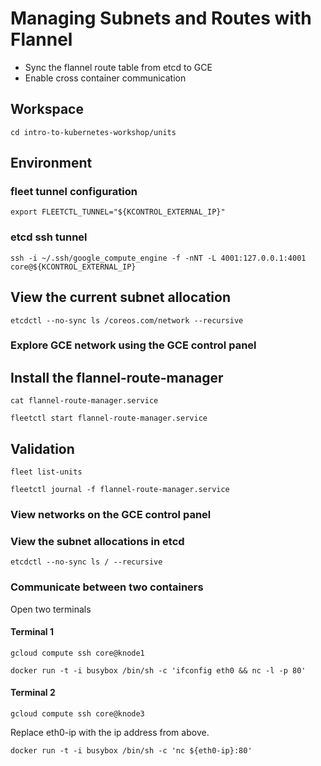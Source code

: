 # Managing Subnets and Routes with Flannel

* Sync the flannel route table from etcd to GCE
* Enable cross container communication

## Workspace

```
cd intro-to-kubernetes-workshop/units
```

## Environment

### fleet tunnel configuration

```
export FLEETCTL_TUNNEL="${KCONTROL_EXTERNAL_IP}"
```

### etcd ssh tunnel

```
ssh -i ~/.ssh/google_compute_engine -f -nNT -L 4001:127.0.0.1:4001 core@${KCONTROL_EXTERNAL_IP}
```

## View the current subnet allocation

```
etcdctl --no-sync ls /coreos.com/network --recursive
```

### Explore GCE network using the GCE control panel

## Install the flannel-route-manager


```
cat flannel-route-manager.service
```

```
fleetctl start flannel-route-manager.service
```

## Validation

```
fleet list-units
```

```
fleetctl journal -f flannel-route-manager.service
```

### View networks on the GCE control panel

### View the subnet allocations in etcd

```
etcdctl --no-sync ls / --recursive
```

### Communicate between two containers

Open two terminals 

#### Terminal 1

```
gcloud compute ssh core@knode1
```

```
docker run -t -i busybox /bin/sh -c 'ifconfig eth0 && nc -l -p 80'
```

#### Terminal 2

```
gcloud compute ssh core@knode3
```

Replace eth0-ip with the ip address from above.

```
docker run -t -i busybox /bin/sh -c 'nc ${eth0-ip}:80'
```
